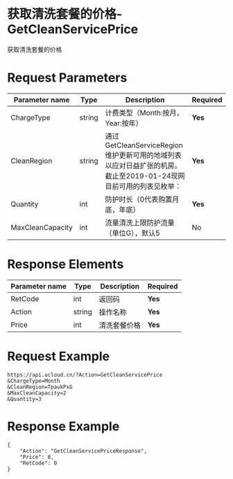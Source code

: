 # 获取清洗套餐的价格-GetCleanServicePrice

获取清洗套餐的价格

# Request Parameters
|Parameter name|Type|Description|Required|
|---|---|---|---|
|ChargeType|string|计费类型（Month:按月，Year:按年）|**Yes**|
|CleanRegion|string|通过GetCleanServiceRegion 维护更新可用的地域列表以应对日益扩张的机房。截止至2019-01-24现网目前可用的列表见枚举：|**Yes**|
|Quantity|int|防护时长（0代表购置月底，年底）|**Yes**|
|MaxCleanCapacity|int|流量清洗上限防护流量（单位G），默认5|No|

# Response Elements
|Parameter name|Type|Description|Required|
|---|---|---|---|
|RetCode|int|返回码|**Yes**|
|Action|string|操作名称|**Yes**|
|Price|int|清洗套餐价格|**Yes**|

# Request Example
```
https://api.ucloud.cn/?Action=GetCleanServicePrice
&ChargeType=Month
&CleanRegion=TpaukPxG
&MaxCleanCapacity=2
&Quantity=3
```

# Response Example
```
{
    "Action": "GetCleanServicePriceResponse", 
    "Price": 8, 
    "RetCode": 0
}
```

